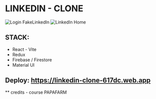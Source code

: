 # LINKEDIN - CLONE 
<picture>
  <img src="https://images2.imgbox.com/71/11/0yW8bqKq_o.png" alt="Login FakeLinkedIn"/>
</picture>
<pictuure>
  <img src="https://images2.imgbox.com/3d/89/d7rMJRot_o.png" alt="LinkedIn Home"/>
</pictuure>

## STACK: 
- React - Vite
- Redux
- Firebase / Firestore
- Material UI

## Deploy: https://linkedin-clone-617dc.web.app


** credits - course PAPAFARM
